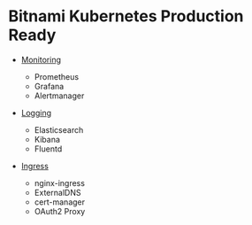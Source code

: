 # Bitnami Kubernetes Production Ready

- [Monitoring](https://github.com/bitnami/kube-prod-runtime/blob/master/docs/components.md#monitoring-stack)

  - Prometheus
  - Grafana
  - Alertmanager

- [Logging](https://github.com/bitnami/kube-prod-runtime/blob/master/docs/components.md#logging-stack)

  - Elasticsearch
  - Kibana
  - Fluentd

- [Ingress](https://github.com/bitnami/kube-prod-runtime/blob/master/docs/components.md#ingress-stack)

  - nginx-ingress
  - ExternalDNS
  - cert-manager
  - OAuth2 Proxy

